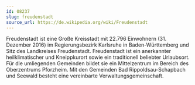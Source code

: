 ```yaml
---
id: 08237
slug: freudenstadt
source_url: https://de.wikipedia.org/wiki/Freudenstadt
---
```


Freudenstadt ist eine Große Kreisstadt mit 22.796 Einwohnern (31. Dezember 2016) im Regierungsbezirk Karlsruhe in Baden-Württemberg und Sitz des Landkreises Freudenstadt. Freudenstadt ist ein anerkannter heilklimatischer und Kneippkurort sowie ein traditionell beliebter Urlaubsort. Für die umliegenden Gemeinden bildet sie ein Mittelzentrum im Bereich des Oberzentrums Pforzheim. Mit den Gemeinden Bad Rippoldsau-Schapbach und Seewald besteht eine vereinbarte Verwaltungsgemeinschaft.
